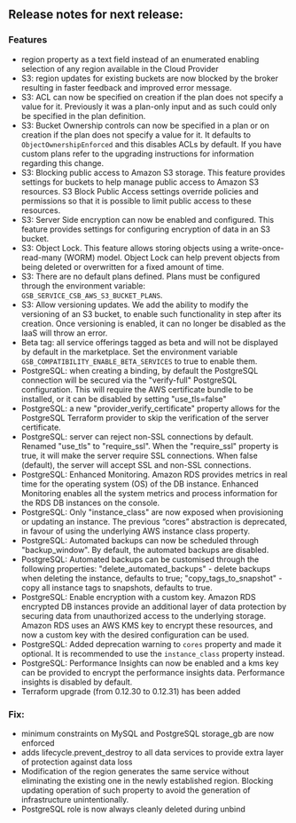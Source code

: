 ## Release notes for next release:

### Features
- region property as a text field instead of an enumerated enabling selection of any region available in the Cloud Provider
- S3: region updates for existing buckets are now blocked by the broker resulting in faster feedback and improved error message.
- S3: ACL can now be specified on creation if the plan does not specify a value for it. Previously it was a plan-only input and as such could only be specified in the plan definition.
- S3: Bucket Ownership controls can now be specified in a plan or on creation if the plan does not specify a value for it. It defaults to `ObjectOwnershipEnforced` and this disables ACLs by default. If you have custom plans refer to the upgrading instructions for information regarding this change.
- S3: Blocking public access to Amazon S3 storage. This feature provides settings for buckets to help manage public access to Amazon S3 resources. S3 Block Public Access settings override policies and permissions so that it is possible to limit public access to these resources.
- S3: Server Side encryption can now be enabled and configured. This feature provides settings for configuring encryption of data in an S3 bucket.
- S3: Object Lock. This feature allows storing objects using a write-once-read-many (WORM) model. Object Lock can help prevent objects from being deleted or overwritten for a fixed amount of time.
- S3: There are no default plans defined. Plans must be configured through the environment variable: `GSB_SERVICE_CSB_AWS_S3_BUCKET_PLANS`.
- S3: Allow versioning updates. We add the ability to modify the versioning of an S3 bucket, to enable such functionality in step after its creation. Once versioning is enabled, it can no longer be disabled as the IaaS will throw an error.
- Beta tag: all service offerings tagged as beta and will not be displayed by default in the marketplace. Set the environment variable `GSB_COMPATIBILITY_ENABLE_BETA_SERVICES` to true to enable them. 
- PostgreSQL: when creating a binding, by default the PostgreSQL connection will be secured via the "verify-full" PostgreSQL configuration. This will require the AWS certificate bundle to be installed, or it can be disabled by setting "use_tls=false"
- PostgreSQL: a new "provider_verify_certificate" property allows for the PostgreSQL Terraform provider to skip the verification of the server certificate.
- PostgreSQL: server can reject non-SSL connections by default. Renamed "use_tls" to "require_ssl". When the "require_ssl" property is true, it will make the server require SSL connections. When false (default), the server will accept SSL and non-SSL connections.
- PostgreSQL: Enhanced Monitoring. Amazon RDS provides metrics in real time for the operating system (OS) of the DB instance. Enhanced Monitoring enables all the system metrics and process information for the RDS DB instances on the console.
- PostgreSQL: Only "instance_class" are now exposed when provisioning or updating an instance. The previous “cores” abstraction is deprecated, in favour of using the underlying AWS instance class property.
- PostgreSQL: Automated backups can now be scheduled through "backup_window". By default, the automated backups are disabled.
- PostgreSQL: Automated backups can be customised through the following properties: "delete_automated_backups" - delete backups when deleting the instance, defaults to true; "copy_tags_to_snapshot" - copy all instance tags to snapshots, defaults to true. 
- PostgreSQL: Enable encryption with a custom key. Amazon RDS encrypted DB instances provide an additional layer of data protection by securing data from unauthorized access to the underlying storage. Amazon RDS uses an AWS KMS key to encrypt these resources, and now a custom key with the desired configuration can be used.
- PostgreSQL: Added deprecation warning to `cores` property and made it optional. It is recommended to use the `instance_class` property instead. 
- PostgreSQL: Performance Insights can now be enabled and a kms key can be provided to encrypt the performance insights data. Performance insights is disabled by default.
- Terraform upgrade (from 0.12.30 to 0.12.31) has been added

### Fix:
- minimum constraints on MySQL and PostgreSQL storage_gb are now enforced
- adds lifecycle.prevent_destroy to all data services to provide extra layer of protection against data loss
- Modification of the region generates the same service without eliminating the existing one in the newly established region. Blocking updating operation of such property to avoid the generation of infrastructure unintentionally.
- PostgreSQL role is now always cleanly deleted during unbind
